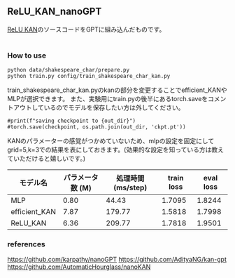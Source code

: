 ## ReLU_KAN_nanoGPT
[ReLU KAN](https://github.com/quiqi/relu_kan)のソースコードをGPTに組み込んだものです。<br>
<br>
### How to use
```
python data/shakespeare_char/prepare.py
python train.py config/train_shakespeare_char_kan.py
```
train_shakespeare_char_kan.pyのkanの部分を変更することでefficient_KANやMLPが選択できます。
また、実験用にtrain.pyの後半にあるtorch.saveをコメントアウトしているのでモデルを保存したい方は外してください。<br>
```
#print(f"saving checkpoint to {out_dir}")
#torch.save(checkpoint, os.path.join(out_dir, 'ckpt.pt'))
```

KANのパラメーターの感覚がつかめていないため、mlpの設定を固定にしてgrid=5,k=3での結果を表にしておきます。(効果的な設定を知っている方は教えていただけると嬉しいです。)

| モデル名 | パラメータ数 (M) | 処理時間 (ms/step) | train loss | eval loss |
|---|---|---|---|---|
| MLP | 0.80 | 44.43 | 1.7095 | 1.8244 |
| efficient_KAN | 7.87 | 179.77 | 1.5818 | 1.7998 |
| ReLU_KAN | 6.36 | 209.77 | 1.7818 | 1.9501 |
### references
https://github.com/karpathy/nanoGPT
https://github.com/AdityaNG/kan-gpt<br>
https://github.com/AutomaticHourglass/nanoKAN<br>
